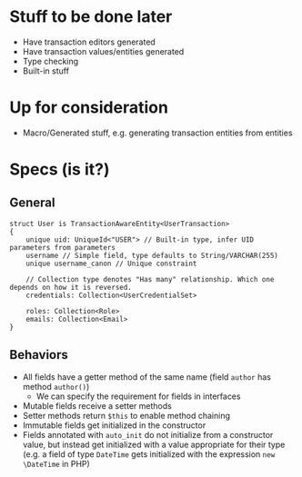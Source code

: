 
Stuff to be done later
======================

* Have transaction editors generated
* Have transaction values/entities generated
* Type checking
* Built-in stuff

Up for consideration
====================

* Macro/Generated stuff, e.g. generating transaction entities from entities

Specs (is it?)
==============

General
-------

```
struct User is TransactionAwareEntity<UserTransaction>
{
    unique uid: UniqueId<"USER"> // Built-in type, infer UID parameters from parameters
    username // Simple field, type defaults to String/VARCHAR(255)
    unique username_canon // Unique constraint

    // Collection type denotes "Has many" relationship. Which one depends on how it is reversed.
    credentials: Collection<UserCredentialSet>

    roles: Collection<Role>
    emails: Collection<Email>
}
```

Behaviors
---------

* All fields have a getter method of the same name (field `author` has method `author()`)
  * We can specify the requirement for fields in interfaces
* Mutable fields receive a setter methods
* Setter methods return `$this` to enable method chaining
* Immutable fields get initialized in the constructor
* Fields annotated with `auto_init` do not initialize from a constructor value, but instead get initialized with a value appropriate for their type (e.g. a field of type `DateTime` gets initialized with the expression `new \DateTime` in PHP)
